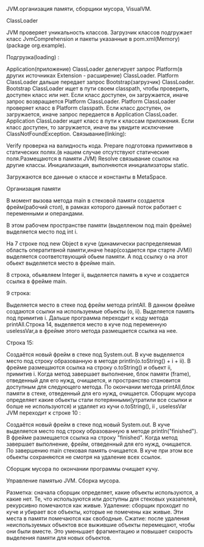 JVM.организация памяти, сборщики мусора, VisualVM.

ClassLoader

JVM проверяет уникальность классов. Загрузчик классов подгружает класс JvmComprehension и пакеты указанные в pom.xml(Memory)(package org.example).

Подгрузка(loading) :

Application(приложение) ClassLoader делегирует запрос Platform(в других источниках Extension - расширение) ClassLoader.
Platform ClassLoader дальше передает запрос Bootstrap(загрузчик) ClassLoader.
Bootstrap ClassLoader ищет в пути своем classpath, чтобы проверить, доступен класс или нет. Если класс доступен, он загружается, иначе запрос возвращается Platform ClassLoader.
Platform ClassLoader проверяет класс в Platform classpath. Если класс доступен, он загружается, иначе запрос передается в Application ClassLoader.
Application ClassLoader ищет класс в пути к классам приложения. Если класс доступен, то загружается, иначе вы увидите исключение ClassNotFoundException.
Связывание(linking):

Verify проверка на валидность кода.
Prepare подготовка примитивов в статических полях.(в нашем случае отсутствуют статические поля.Размещаются в памяти JVM)
Resolve связывание ссылок на другие классы.
Инициализация, выполняются инициализаторы static.

Загружаются все данные о классе и константы в MetaSpace.

Организация памяти

В момент вызова метода main в стековой памяти создается фрейм(рабочий стол), в рамках которого данный поток работает с переменными и операндами.

В этом рабочем пространстве памяти (выделленом под main фрейме) выделяется место под int i.

На 7 строке под new Object в куче (динамически распределяемая область оператитвной памяти,иначе heap(создается при старте JVM)) выделяется соответствующий обьем памяти. А под ссылку o на этот обьект выделяется место в фрейме main.

8 строка, обьявляем Integer ii, выделяется память в куче и создается ссылка в фрейме main.

9 строка:

Выделяется место в стеке под фрейм метода printAll.
В данном фрейме создаются ссылки на используемые обьекты (o, ii).
Выделяется память под примитив i.
Дальше программа переходит к коду метода printAll.Строка 14, выделяется место в куче под переменную uselessVar,а в фрейме этого метода размещается ссылка на нее.

Строка 15:

Создаётся новый фрейм в стеке под System.out.
В куче выделяется место под строку образованную в методе println(o.toString() + i + ii).
В фрейме размещаются ссылка на строку o.toString() и обьект ii, примитив i.
Когда метод завершает выполнение, блок памяти (frame), отведенный для его нужд, очищается, и пространство становится доступным для следующего метода.
По окончании метода printAll,блок памяти в стеке, отведенный для его нужд, очищается.
Сборщик мусора определяет какие обьекты стали потерянными(утратили все ссылки и болше не используются) и удаляет из кучи o.toString(), ii , uselessVar
JVM переходит к строке 10 :

Создаётся новый фрейм в стеке под новый System.out.
В куче выделяется место под строку образованную в методе println("finished").
В фрейме размещается ссылка на строку "finished".
Когда метод завершает выполнение, фрейм, отведенный для его нужд, очищается.
По завершению main стековая память очищается. В куче при этом все обьекты сохраняются не смотря на удаление всех ссылок.

Сборщик мусора по окончании программы очищает кучу.

Управление памятью JVM. Сборка мусора.

Разметка: сначала сборщик определяет, какие объекты используются, а какие нет. Те, что используются или доступны для стековых указателей, рекурсивно помечаются как живые.
Удаление: сборщик проходит по куче и убирает все объекты, которые не помечены как живые. Эти места в памяти помечаются как свободные.
Сжатие: после удаления неиспользуемых объектов все выжившие объекты перемещают, чтобы они были вместе. Это уменьшает фрагментацию и повышает скорость выделения памяти для новых объектов.

